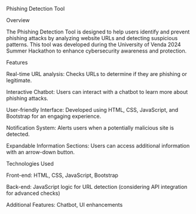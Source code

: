 Phishing Detection Tool

Overview

The Phishing Detection Tool is designed to help users identify and prevent phishing attacks by analyzing website URLs and detecting suspicious patterns. This tool was developed during the University of Venda 2024 Summer Hackathon to enhance cybersecurity awareness and protection.

Features

Real-time URL analysis: Checks URLs to determine if they are phishing or legitimate.

Interactive Chatbot: Users can interact with a chatbot to learn more about phishing attacks.

User-friendly Interface: Developed using HTML, CSS, JavaScript, and Bootstrap for an engaging experience.

Notification System: Alerts users when a potentially malicious site is detected.

Expandable Information Sections: Users can access additional information with an arrow-down button.

Technologies Used

Front-end: HTML, CSS, JavaScript, Bootstrap

Back-end: JavaScript logic for URL detection (considering API integration for advanced checks)

Additional Features: Chatbot, UI enhancements
